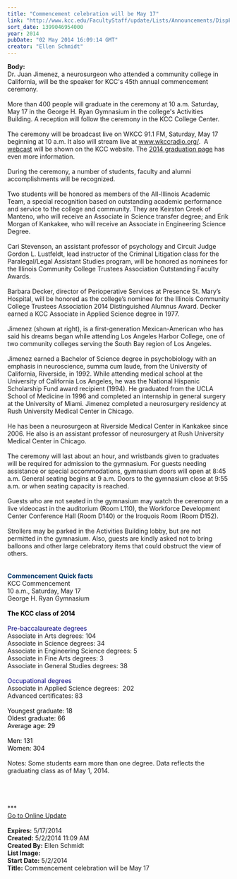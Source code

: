```yaml
---
title: "Commencement celebration will be May 17"
link: "http://www.kcc.edu/FacultyStaff/update/Lists/Announcements/DispForm.aspx?ID=1503"
sort_date: 1399046954000
year: 2014
pubDate: "02 May 2014 16:09:14 GMT"
creator: "Ellen Schmidt"
---
```


<div><b>Body:</b> <div class="ExternalClassA67B3C98EFA1466AB4447A4265B0E25E">
<div>Dr. Juan Jimenez, a neurosurgeon who attended a community college in California, will be the speaker for KCC's 45th annual commencement ceremony.</div>
<div> </div>
<div>More than 400 people will graduate in the ceremony at 10 a.m. Saturday, May 17 in the George H. Ryan Gymnasium in the college's Activities Building. A reception will follow the ceremony in the KCC College Center.</div>
<div><br />The ceremony will be broadcast live on WKCC 91.1 FM, Saturday, May 17 beginning at 10 a.m. It also will stream live at <a href="http://www.wkccradio.org/">www.wkccradio.org/</a>.  A <a href="/students/academics/commencement/Pages/commencement-webcast.aspx">webcast</a> will be shown on the KCC website. The <a href="/students/academics/commencement/Pages/commencement.aspx">2014 graduation page</a> has even more information.</div>
<div> </div>
<div>During the ceremony, a number of students, faculty and alumni accomplishments will be recognized. </div>
<div> </div>
<div>Two students will be honored as members of the All-Illinois Academic Team, a special recognition based on outstanding academic performance and service to the college and community. They are Keirston Creek of Manteno, who will receive an Associate in Science transfer degree; and Erik Morgan of Kankakee, who will receive an Associate in Engineering Science Degree.</div>
<div> </div>
<div>Cari Stevenson, an assistant professor of psychology and Circuit Judge Gordon L. Lustfeldt, lead instructor of the Criminal Litigation class for the Paralegal/Legal Assistant Studies program, will be honored as nominees for the Illinois Community College Trustees Association Outstanding Faculty Awards.</div>
<div> </div>
<div>Barbara Decker, director of Perioperative Services at Presence St. Mary’s Hospital, will be honored as the college’s nominee for the Illinois Community College Trustees Association 2014 Distinguished Alumnus Award. Decker earned a KCC Associate in Applied Science degree in 1977.</div>
<div> </div>
<div>Jimenez (shown at right), is a first-generation Mexican-American who has said his dreams began while attending Los Angeles Harbor College, one of two community colleges serving the South Bay region of Los Angeles. </div>
<div> </div>
<div>Jimenez earned a Bachelor of Science degree in psychobiology with an emphasis in neuroscience, summa cum laude, from the University of California, Riverside, in 1992. While attending medical school at the University of California Los Angeles, he was the National Hispanic Scholarship Fund award recipient (1994). He graduated from the UCLA School of Medicine in 1996 and completed an internship in general surgery at the University of Miami. Jimenez completed a neurosurgery residency at Rush University Medical Center in Chicago.</div>
<div><br />He has been a neurosurgeon at Riverside Medical Center in Kankakee since 2006. He also is an assistant professor of neurosurgery at Rush University Medical Center in Chicago.</div>
<div> </div>
<div>The ceremony will last about an hour, and wristbands given to graduates will be required for admission to the gymnasium. For guests needing assistance or special accommodations, gymnasium doors will open at 8:45 a.m. General seating begins at 9 a.m. Doors to the gymnasium close at 9:55 a.m. or when seating capacity is reached.</div>
<div> </div>
<div>Guests who are not seated in the gymnasium may watch the ceremony on a live videocast in the auditorium (Room L110), the Workforce Development Center Conference Hall (Room D140) or the Iroquois Room (Room D152).</div>
<div> </div>
<div>Strollers may be parked in the Activities Building lobby, but are not permitted in the gymnasium. Also, guests are kindly asked not to bring balloons and other large celebratory items that could obstruct the view of others.</div>
<div> </div>
<div> </div>
<div><font color="#003366"><strong>Commencement Quick facts </strong></font><br /></div>
<div>KCC Commencement<br />10 a.m., Saturday, May 17<br />George H. Ryan Gymnasium</div>
<div> </div>
<div><strong><font color="#000000">The KCC class of 2014 </font></strong></div>
<div><strong></strong> </div>
<div><font color="#000080">Pre-baccalaureate degrees</font><br />Associate in Arts degrees: 104<br />Associate in Science degrees: 34<br />Associate in Engineering Science degrees: 5<br />Associate in Fine Arts degrees: 3</div>
<div>Associate in General Studies degrees: 38</div>
<div> </div>
<div><font color="#000080">Occupational degrees</font><br />Associate in Applied Science degrees:  202 <br />Advanced certificates: 83</div>
<div> </div>
<div><font color="#000000">Youngest graduate: 18<br />Oldest graduate: 66 <br />Average age: 29</font></div>
<div> </div>
<div><font color="#000000">Men: 131<br />Women: 304</font></div>
<div> </div>
<div>Notes: Some students earn more than one degree. Data reflects the graduating class as of May 1, 2014.</div>
<div> </div>
<div> </div>
<div> </div>
<div> </div>
<div>
<div></div>
<div></div>
<div>
<div></div>
<div>
<div></div>
<div>
<div></div>
<div>
<div></div>
<div></div>
<div>***</div>
<div></div>
<div></div>
<div></div>
<div></div>
<div></div>
<div><a href="/FacultyStaff/update/Pages/dailyupdate.aspx">Go to Online Update</a></div><br /></div></div></div></div></div></div></div>
<div><b>Expires:</b> 5/17/2014</div>
<div><b>Created:</b> 5/2/2014 11:09 AM</div>
<div><b>Created By:</b> Ellen Schmidt</div>
<div><b>List Image:</b> <a href="http://www.kcc.edu/SiteCollectionImages/DrJuanJimenez2013.jpg"></a></div>
<div><b>Start Date:</b> 5/2/2014</div>
<div><b>Title:</b> Commencement celebration will be May 17</div>
